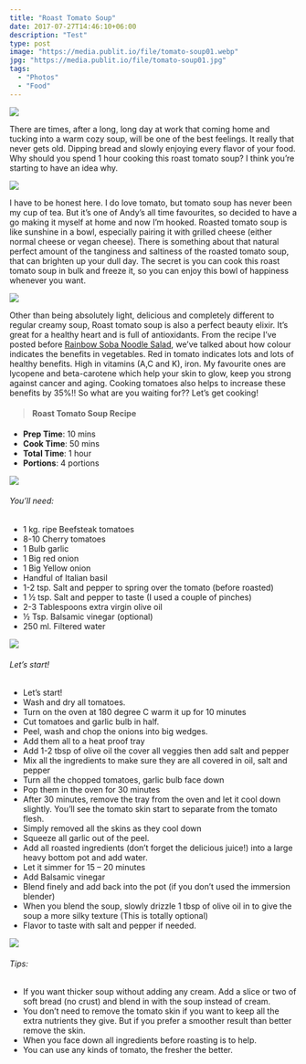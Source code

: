 ```yaml
---
title: "Roast Tomato Soup"
date: 2017-07-27T14:46:10+06:00
description: "Test"
type: post
image: "https://media.publit.io/file/tomato-soup01.webp"
jpg: "https://media.publit.io/file/tomato-soup01.jpg"
tags:
  - "Photos"
  - "Food"
---
```


![](https://media.publit.io/file/tomato-soup02.webp)

There are times, after a long, long day at work that coming home and tucking into a warm cozy soup, will be one of the best feelings. It really that never gets old. Dipping bread and slowly enjoying every flavor of your food. Why should you spend 1 hour cooking this roast tomato soup? I think you’re starting to have an idea why.

![](https://media.publit.io/file/tomato-soup03.webp)

I have to be honest here. I do love tomato, but tomato soup has never been my cup of tea. But it’s one of Andy’s all time favourites, so decided to have a go making it myself at home and now I’m hooked. Roasted tomato soup is like sunshine in a bowl, especially pairing it with grilled cheese (either normal cheese or vegan cheese). There is something about that natural perfect amount of the tanginess and saltiness of the roasted tomato soup, that can brighten up your dull day. The secret is you can cook this roast tomato soup in bulk and freeze it, so you can enjoy this bowl of happiness whenever you want.

![](https://media.publit.io/file/tomato-soup04.webp)

Other than being absolutely light, delicious and completely different to regular creamy soup, Roast tomato soup is also a perfect beauty elixir. It’s great for a healthy heart and is full of antioxidants. From the recipe I’ve posted before [Rainbow Soba Noodle Salad](../rainbow-noodle-salad), we’ve talked about how colour indicates the benefits in vegetables. Red in tomato indicates lots and lots of healthy benefits. High in vitamins (A,C and K), iron. My favourite ones are lycopene and beta-carotene which help your skin to glow, keep you strong against cancer and aging. Cooking tomatoes also helps to increase these benefits by 35%!! So what are you waiting for?? Let’s get cooking!


>#### Roast Tomato Soup Recipe

- **Prep Time**: 10 mins
- **Cook Time**: 50 mins
- **Total Time**: 1 hour
- **Portions**: 4 portions

![](https://media.publit.io/file/tomato-soup05.webp)

###### You’ll need:
- 1 kg. ripe Beefsteak tomatoes
- 8-10 Cherry tomatoes
- 1 Bulb garlic
- 1 Big red onion
- 1 Big Yellow onion
- Handful of Italian basil
- 1-2 tsp. Salt  and pepper to spring over the tomato (before roasted)
- 1 ½ tsp. Salt and pepper to taste (I used a couple of pinches)
- 2-3 Tablespoons extra virgin olive oil
- ½ Tsp. Balsamic vinegar (optional)
- 250 ml. Filtered water

![](https://media.publit.io/file/tomato-soup06.webp)

###### Let’s start!
- Let’s start!
- Wash and dry all tomatoes.
- Turn on the oven at 180 degree C warm it up for 10 minutes
- Cut tomatoes and garlic bulb in half.
- Peel, wash and chop the onions into big wedges.
- Add them all to a heat proof tray
- Add 1-2 tbsp of olive oil the cover all veggies then add salt and pepper
- Mix all the ingredients to make sure they are all covered in oil, salt and pepper
- Turn all the chopped tomatoes, garlic bulb face down
- Pop them in the oven for 30 minutes
- After 30 minutes, remove the tray from the oven and let it cool down slightly. You’ll see the tomato skin start to separate from the tomato flesh.
- Simply removed all the skins as they cool down
- Squeeze all garlic out of the peel.
- Add all roasted ingredients (don’t forget the delicious juice!) into a large heavy bottom pot and add water.
- Let it simmer for 15 – 20 minutes
- Add Balsamic vinegar
- Blend finely and add back into the pot (if you don’t used the immersion blender)
- When you blend the soup, slowly drizzle 1 tbsp of olive oil in to give the soup a more silky texture (This is totally optional)
- Flavor to taste with salt and pepper if needed.

![](https://media.publit.io/file/tomato-soup07.webp)

###### Tips:
- If you want thicker soup without adding any cream. Add a slice or two of soft bread (no crust) and blend in with the soup instead of cream.
- You don’t need to remove the tomato skin if you want to keep all the extra nutrients they give. But if you prefer a smoother result than better remove the skin.
- When you face down all ingredients before roasting is to help.
- You can use any kinds of tomato, the fresher the better.
